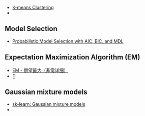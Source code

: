 
* [K-means Clustering](https://towardsdatascience.com/understanding-k-means-clustering-in-machine-learning-6a6e67336aa1)
* 

## Model Selection

* [Probabilistic Model Selection with AIC, BIC, and MDL](https://machinelearningmastery.com/probabilistic-model-selection-measures/)

## Expectation Maximization Algorithm (EM)

* [EM - 期望最大（非常详细）](https://zhuanlan.zhihu.com/p/78311644)
* []

## Gaussian mixture models

* [sk-learn: Gaussian mixture models](https://scikit-learn.org/stable/modules/mixture.html)
* []()